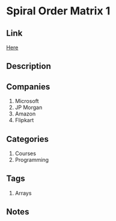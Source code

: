 # Spiral Order Matrix 1

## Link

[Here](https://www.interviewbit.com/problems/spiral-order-matrix-i)

## Description

## Companies

1. Microsoft
1. JP Morgan
1. Amazon
1. Flipkart

## Categories

1. Courses
1. Programming

## Tags

1. Arrays

## Notes